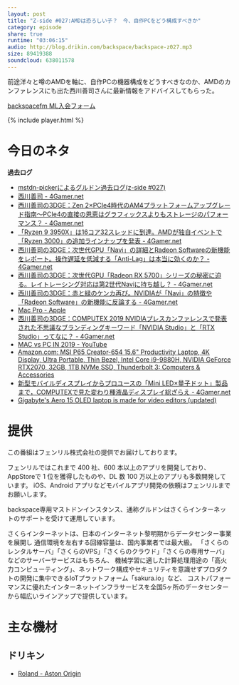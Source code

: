 ```yaml
---
layout: post
title: "Z-side #027:AMDは恐ろしい子？　今、自作PCをどう構成すべきか"
category: episode
share: true
runtime: "03:06:15"
audio: http://blog.drikin.com/backspace/backspace-z027.mp3
size: 89419388
soundcloud: 638011578
---
```


前途洋々と噂のAMDを軸に、自作PCの機器構成をどうすべきなのか、AMDのカンファレンスにも出た西川善司さんに最新情報をアドバイスしてもらった。

[backspacefm ML入会フォーム](http://backspace.us11.list-manage.com/subscribe?u=09c933bd3997c1d16dbed156a&id=84b6529b91)

{% include player.html %}

# 今日のネタ
**過去ログ**
* [mstdn-pickerによるグルドン過去ログ(z-side #027)](https://rbtnn.github.io/mstdn-picker/?instance=mstdn.guru&since_id=102279285394794477&max_id=102280039468477675)
* [西川善司 - 4Gamer.net](https://www.4gamer.net/words/000/W00064/)
* [西川善司の3DGE：Zen 2×PCIe4時代のAM4プラットフォームアップグレード指南～PCIe4の直接の恩恵はグラフィックスよりもストレージのパフォーマンス？ - 4Gamer.net](https://www.4gamer.net/games/446/G044684/20190531162/)
* [「Ryzen 9 3950X」は16コア32スレッドに到達。AMDが独自イベントで「Ryzen 3000」の追加ラインナップを発表 - 4Gamer.net](https://www.4gamer.net/games/446/G044684/20190610131/)
* [西川善司の3DGE：次世代GPU「Navi」の詳細とRadeon Softwareの新機能をレポート。操作遅延を低減する「Anti-Lag」は本当に効くのか？ - 4Gamer.net](https://www.4gamer.net/games/337/G033715/20190612140/)
* [西川善司の3DGE：次世代GPU「Radeon RX 5700」シリーズの秘密に迫る。レイトレーシング対応は第2世代Naviに持ち越し？ - 4Gamer.net](https://www.4gamer.net/games/337/G033715/20190610139/)
* [西川善司の3DGE：赤と緑のケンカ再び。NVIDIAが「Navi」の特徴や「Radeon Software」の新機能に反論する - 4Gamer.net](https://www.4gamer.net/games/337/G033715/20190614139/)
* [Mac Pro - Apple](https://www.apple.com/mac-pro/)
* [西川善司の3DGE：COMPUTEX 2019 NVIDIAプレスカンファレンスで発表された不思議なブランディングキーワード「NVIDIA Studio」と「RTX Studio」ってなに？ - 4Gamer.net](https://www.4gamer.net/games/421/G042134/20190528113/)
* [MAC vs PC IN 2019 - YouTube](https://www.youtube.com/watch?v=NRm0hn2RRvE&t=0s)
* [Amazon.com: MSI P65 Creator-654 15.6" Productivity Laptop, 4K Display, Ultra Portable, Thin Bezel, Intel Core i9-9880H, NVIDIA GeForce RTX2070, 32GB, 1TB NVMe SSD, Thunderbolt 3: Computers & Accessories](https://www.amazon.com/gp/product/B07QP4Y176/ref=as_li_tl?ie=UTF8&tag=trave0063-20&camp=1789&creative=9325&linkCode=as2&creativeASIN=B07QP4Y176&linkId=2cdd4c2b0805acbd68b792cee23616f0)
* [新型モバイルディスプレイからプロユースの「Mini LED×量子ドット」製品まで，COMPUTEXで見た変わり種液晶ディスプレイ総ざらえ - 4Gamer.net](https://www.4gamer.net/games/047/G004755/20190607002/)
* [Gigabyte's Aero 15 OLED laptop is made for video editors (updated)](https://www.engadget.com/2019/05/28/gigabyte-aero-15-oled-4k-hands-on/?guccounter=1&guce_referrer=aHR0cHM6Ly93d3cuZ29vZ2xlLmNvLmpwLw&guce_referrer_sig=AQAAACzLi4GpdzntL-8XAoRzBDu9gVWYww7tGvHBpYna_ihmum8XvlcyuDHMx_s6DwfStEhLeZqxG5avNdE12R8aTbkp8zZcgaLWcvuIdJBKM6J2yX0huD9dWtl8eI2X0-olffs_VqtabdnmGui74XfNP3T2ahMbiXjCw7mJSFCxNJTF)

# 提供

この番組はフェンリル株式会社の提供でお届けしております。

フェンリルではこれまで 400 社、600 本以上のアプリを開発しており、AppStoreで 1 位を獲得したものや、DL 数 100 万以上のアプリも多数開発しています。
iOS、Android アプリなどモバイルアプリ開発の依頼はフェンリルまでお願いします。

backspace専用マストドンインスタンス、通称グルドンはさくらインターネットのサポートを受けて運用しています。

さくらインターネットは、日本のインターネット黎明期からデータセンター事業を展開し
通信環境を左右する回線容量は、国内事業者では最大級。
「さくらのレンタルサーバ」「さくらのVPS」「さくらのクラウド」「さくらの専用サーバ」などのサーバーサービスはもちろん、
機械学習に適した計算処理用途の「高火力コンピューティング」、ネットワーク構成やセキュリティを意識せずプロダクトの開発に集中できるIoTプラットフォーム「sakura.io」など、
コストパフォーマンスに優れたインターネットインフラサービスを全国5ヶ所のデータセンターから幅広いラインアップで提供しています。

# 主な機材

## ドリキン
* [Roland - Aston Origin](http://amzn.asia/1OwAZ0w)

